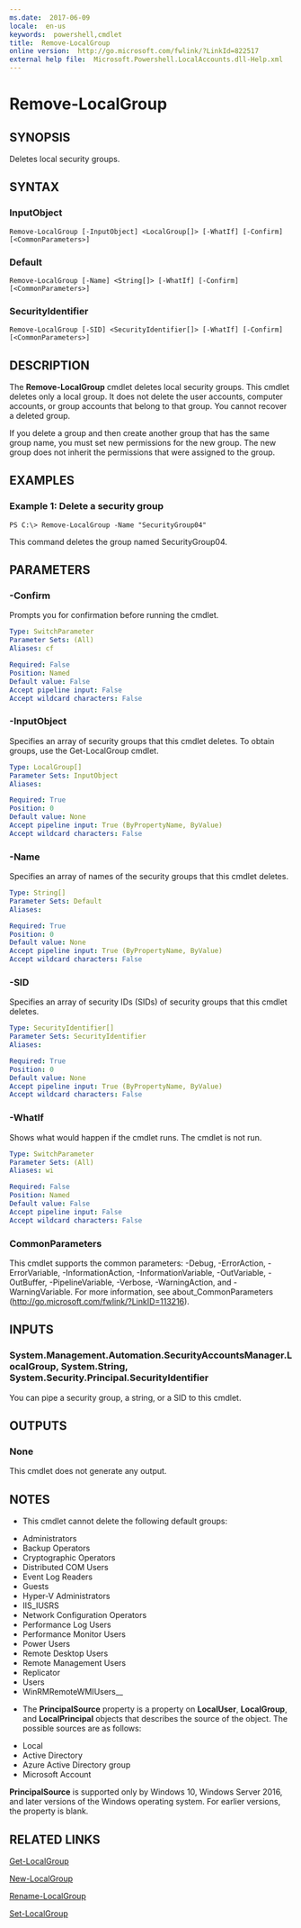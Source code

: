 ```yaml
---
ms.date:  2017-06-09
locale:  en-us
keywords:  powershell,cmdlet
title:  Remove-LocalGroup
online version:  http://go.microsoft.com/fwlink/?LinkId=822517
external help file:  Microsoft.Powershell.LocalAccounts.dll-Help.xml
---
```


# Remove-LocalGroup

## SYNOPSIS
Deletes local security groups.

## SYNTAX

### InputObject
```
Remove-LocalGroup [-InputObject] <LocalGroup[]> [-WhatIf] [-Confirm] [<CommonParameters>]
```

### Default
```
Remove-LocalGroup [-Name] <String[]> [-WhatIf] [-Confirm] [<CommonParameters>]
```

### SecurityIdentifier
```
Remove-LocalGroup [-SID] <SecurityIdentifier[]> [-WhatIf] [-Confirm] [<CommonParameters>]
```

## DESCRIPTION
The **Remove-LocalGroup** cmdlet deletes local security groups.
This cmdlet deletes only a local group.
It does not delete the user accounts, computer accounts, or group accounts that belong to that group.
You cannot recover a deleted group.

If you delete a group and then create another group that has the same group name, you must set new permissions for the new group.
The new group does not inherit the permissions that were assigned to the group.

## EXAMPLES

### Example 1: Delete a security group
```
PS C:\> Remove-LocalGroup -Name "SecurityGroup04"
```

This command deletes the group named SecurityGroup04.

## PARAMETERS

### -Confirm
Prompts you for confirmation before running the cmdlet.

```yaml
Type: SwitchParameter
Parameter Sets: (All)
Aliases: cf

Required: False
Position: Named
Default value: False
Accept pipeline input: False
Accept wildcard characters: False
```

### -InputObject
Specifies an array of security groups that this cmdlet deletes.
To obtain groups, use the Get-LocalGroup cmdlet.

```yaml
Type: LocalGroup[]
Parameter Sets: InputObject
Aliases: 

Required: True
Position: 0
Default value: None
Accept pipeline input: True (ByPropertyName, ByValue)
Accept wildcard characters: False
```

### -Name
Specifies an array of names of the security groups that this cmdlet deletes.

```yaml
Type: String[]
Parameter Sets: Default
Aliases: 

Required: True
Position: 0
Default value: None
Accept pipeline input: True (ByPropertyName, ByValue)
Accept wildcard characters: False
```

### -SID
Specifies an array of security IDs (SIDs) of security groups that this cmdlet deletes.

```yaml
Type: SecurityIdentifier[]
Parameter Sets: SecurityIdentifier
Aliases: 

Required: True
Position: 0
Default value: None
Accept pipeline input: True (ByPropertyName, ByValue)
Accept wildcard characters: False
```

### -WhatIf
Shows what would happen if the cmdlet runs.
The cmdlet is not run.

```yaml
Type: SwitchParameter
Parameter Sets: (All)
Aliases: wi

Required: False
Position: Named
Default value: False
Accept pipeline input: False
Accept wildcard characters: False
```

### CommonParameters
This cmdlet supports the common parameters: -Debug, -ErrorAction, -ErrorVariable, -InformationAction, -InformationVariable, -OutVariable, -OutBuffer, -PipelineVariable, -Verbose, -WarningAction, and -WarningVariable. For more information, see about_CommonParameters (http://go.microsoft.com/fwlink/?LinkID=113216).

## INPUTS

### System.Management.Automation.SecurityAccountsManager.LocalGroup, System.String, System.Security.Principal.SecurityIdentifier
You can pipe a security group, a string, or a SID to this cmdlet.

## OUTPUTS

### None
This cmdlet does not generate any output.

## NOTES
* This cmdlet cannot delete the following default groups: 

- Administrators
- Backup Operators
- Cryptographic Operators
- Distributed COM Users
- Event Log Readers
- Guests
- Hyper-V Administrators
- IIS_IUSRS
- Network Configuration Operators
- Performance Log Users
- Performance Monitor Users
- Power Users
- Remote Desktop Users
- Remote Management Users
- Replicator
- Users
- WinRMRemoteWMIUsers__
* The **PrincipalSource** property is a property on **LocalUser**, **LocalGroup**, and **LocalPrincipal** objects that describes the source of the object. The possible sources are as follows: 

- Local 
- Active Directory 
- Azure Active Directory group 
- Microsoft Account 

**PrincipalSource** is supported only by Windows 10, Windows Server 2016, and later versions of the Windows operating system. For earlier versions, the property is blank.

## RELATED LINKS

[Get-LocalGroup](Get-LocalGroup.md)

[New-LocalGroup](New-LocalGroup.md)

[Rename-LocalGroup](Rename-LocalGroup.md)

[Set-LocalGroup](Set-LocalGroup.md)

